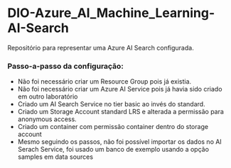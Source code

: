 # DIO-Azure_AI_Machine_Learning-AI-Search
Repositório para representar uma Azure AI Search configurada.

### Passo-a-passo da configuração:
<ul>
<li>Não foi necessário criar um Resource Group pois já existia.</li>
<li>Não foi necessário criar um Azure AI Service pois já havia sido criado em outro laboratório</li>
<li>Criado um AI Search Service no tier basic ao invés do standard.</li>
<li>Criado um Storage Account standard LRS e alterada a permissão para anonymous access.</li>
<li>Criado um container com permissão container dentro do storage account</li>
  <li>Mesmo seguindo os passos, não foi possível importar os dados no AI Serach Service, foi usado um banco de exemplo usando a opção samples em data sources</li>
</ul>
